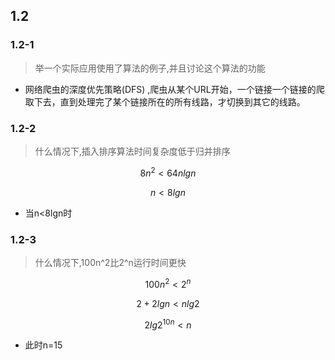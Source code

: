 ## 1.2

### 1.2-1 

> 举一个实际应用使用了算法的例子,并且讨论这个算法的功能

* 网络爬虫的深度优先策略(DFS) ,爬虫从某个URL开始，一个链接一个链接的爬取下去，直到处理完了某个链接所在的所有线路，才切换到其它的线路。

### 1.2-2

> 什么情况下,插入排序算法时间复杂度低于归并排序

$$
8n^2<64nlgn
$$

$$
n<8lgn
$$

* 当n<8lgn时

### 1.2-3

> 什么情况下,100n^2比2^n运行时间更快

$$
100n^2<2^n
$$

$$
2+2lgn<nlg2
$$

$$
2lg2^{10n}<n
$$

* 此时n=15



